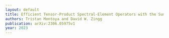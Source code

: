 ```yaml
---
layout: default
title: Efficient Tensor-Product Spectral-Element Operators with the Summation-by-Parts Property on Curved Triangles and Tetrahedra
authors: Tristan Montoya and David W. Zingg
publication: arXiv:2306.05975v1
year: 2023
---
```

